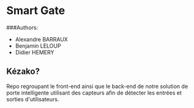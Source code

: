 # Smart Gate

###Authors:

- Alexandre BARRAUX
- Benjamin LELOUP
- Didier HEMERY

## Kézako?

Repo regroupant le front-end ainsi que le back-end de notre solution de porte intelligente utilisant des capteurs afin de détecter les entrées et sorties d'utilisateurs.
